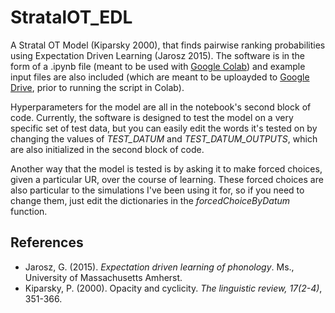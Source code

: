 # StratalOT_EDL
A Stratal OT Model (Kiparsky 2000), that finds pairwise ranking probabilities using Expectation Driven Learning (Jarosz 2015). The software is in the form of a .ipynb file (meant to be used with [Google Colab](https://colab.research.google.com/notebooks/intro.ipynb)) and example input files are also included (which are meant to be uploayded to [Google Drive](https://www.google.com/drive/), prior to running the script in Colab).

Hyperparameters for the model are all in the notebook's second block of code. Currently, the software is designed to test the model on a very specific set of test data, but you can easily edit the words it's tested on by changing the values of *TEST_DATUM* and *TEST_DATUM_OUTPUTS*, which are also initialized in the second block of code.

Another way that the model is tested is by asking it to make forced choices, given a particular UR, over the course of learning. These forced choices are also particular to the simulations I've been using it for, so if you need to change them, just edit the dictionaries in the *forcedChoiceByDatum* function.

## References
* Jarosz, G. (2015). *Expectation driven learning of phonology*. Ms., University of Massachusetts Amherst.
* Kiparsky, P. (2000). Opacity and cyclicity. *The linguistic review, 17(2-4)*, 351-366.
